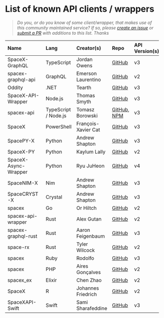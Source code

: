 # List of known API clients / wrappers

> _Do you, or do you know of some client/wrapper, that makes use of this community maintained service? If so, please [create an issue](https://github.com/r-spacex/SpaceX-API/issues/new) or [submit a PR](https://github.com/r-spacex/SpaceX-API/blob/master/CONTRIBUTING.md) with additions to this list. Thanks_

|Name|Lang|Creator(s)|Repo|API Version(s)
|:---|:---|:---|:---|:---|
| SpaceX-GraphQL | TypeScript | Jordan Owens | [GitHub](https://github.com/jor-dan/SpaceX-GraphQL) | v3 |
| spacex-graphql-api | GraphQL | Emerson Laurentino | [GitHub](https://github.com/emersonlaurentino/spacex-qraphql-api) | v2 |
| Oddity | .NET  | Tearth | [GitHub](https://github.com/Tearth/Oddity) | v3 |
| SpaceX-API-Wrapper | Node.js | Thomas Smyth | [GitHub](https://github.com/Thomas-Smyth/SpaceX-API-Wrapper) | v3 |
| spacex-api | TypeScript / Node.js | Tomasz Borowski | [GitHub](https://github.com/tbprojects/spacex-api), [NPM](https://www.npmjs.com/package/spacex-api) | v3 |
| SpaceX | PowerShell | François-Xavier Cat | [GitHub](https://github.com/lazywinadmin/SpaceX) | v3 |
| SpacePY-X | Python | Andrew Shapton | [GitHub](https://github.com/alshapton/SpacePY-X) | v3 |
| SpaceX-PY | Python | Kaylum Lally | [GitHub](https://github.com/HiKaylum/SpaceX-PY) | v2 |
| SpaceX-Async-Wrapper | Python | Ryu JuHeon | [GitHub](https://github.com/SaidBySolo/SpaceX-Async-Wrapper) | v4 |
| SpaceNIM-X | Nim | Andrew Shapton | [GitHub](https://github.com/alshapton/SpaceNIM-X) | v3 |
| SpaceCRYST-X | Crystal | Andrew Shapton | [GitHub](https://github.com/alshapton/SpaceCRYST-X) | v3 |
| spacex | Go | Or Hiltch | [GitHub](https://github.com/orcaman/spacex) | v2 |
| spacex-api-wrapper | Rust | Alex Gutan | [GitHub](https://github.com/AGutan/spacex-api-wrapper)| v2 |
| spacex-graphql-rust | Rust | Aaron Feigenbaum | [GitHub](https://github.com/adace123/spacex-graphql-rust)| v3 |
| space-rx | Rust | Tyler Wilcock | [GitHub](https://github.com/twilco/space-rx) | v2 |
| spacex | Ruby | Rodolfo | [GitHub](https://github.com/rodolfobandeira/spacex) | v3 |
| spacex | PHP | Aires Gonçalves | [GitHub](https://github.com/airesvsg/spacex) | v2 |
| spacex_ex | Elixir | Chen Zhao | [GitHub](https://github.com/crunchysoul/spacex_ex) | v2 |
| SpaceX | R | Johannes Friedrich | [GitHub](https://github.com/JohannesFriedrich/SpaceX) | v2 |
| SpaceXAPI-Swift | Swift | Sami Sharafeddine | [GitHub](https://github.com/devsamsh/SpaceXAPI-Swift) | v3 |
